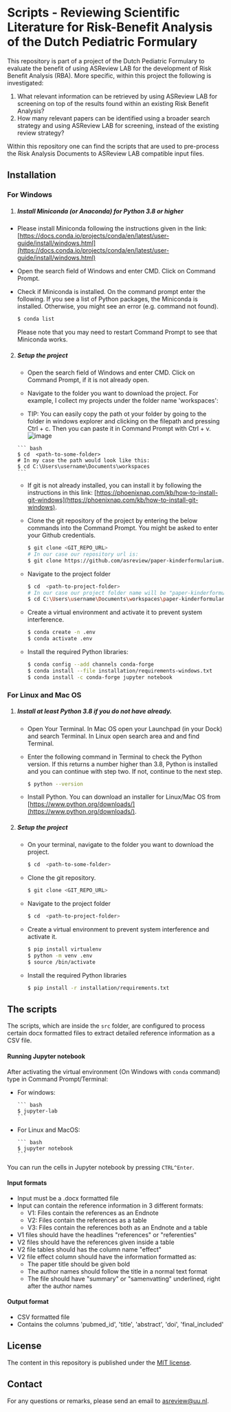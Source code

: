 # Scripts - Reviewing Scientific Literature for Risk-Benefit Analysis of the Dutch Pediatric Formulary 

This repository is part of a project of the Dutch Pediatric Formulary to evaluate
the benefit of using ASReview LAB for the development of Risk Benefit Analysis (RBA).
More specific, within this project the following is investigated:

1. What relevant information can be retrieved by using ASReview LAB for screening on top of
the results found within an existing Risk Benefit Analysis?
2. How many relevant papers can be identified using a broader search strategy and using ASReview LAB for screening, instead of the existing review strategy?

Within this repository one can find the scripts that are used to pre-process the
Risk Analysis Documents to ASReview LAB compatible input files.

## Installation

### For Windows

1. ##### Install Miniconda (or Anaconda) for Python 3.8 or higher  

  *   Please install Miniconda following the instructions given in the link: [https://docs.conda.io/projects/conda/en/latest/user-guide/install/windows.html](https://docs.conda.io/projects/conda/en/latest/user-guide/install/windows.html)

  * Open the search field of Windows and enter CMD. Click on Command Prompt.

  *   Check if Miniconda is installed. On the command prompt enter the following. If you see a list of Python packages, the Miniconda is installed. Otherwise, you might see an error (e.g. command not found).

      ``` bash
      $ conda list
      ```

      Please note that you may need to restart Command Prompt to see that Miniconda works.

2. ##### Setup the project

   *   Open the search field of Windows and enter CMD. Click on Command Prompt, if it is not already open.

   *   Navigate to the folder you want to download the project. For example, I collect my projects under the folder name 'workspaces':
     *   TIP: You can easily copy the path ot your folder by going to the folder in windows explorer and clicking on the filepath and pressing Ctrl + c. Then you can paste it in              Command Prompt with Ctrl + v.
     ![image](https://user-images.githubusercontent.com/64579032/147078737-2098241e-9588-4a2c-b5ff-9a0a75e6164c.png)
  

       ``` bash
       $ cd  <path-to-some-folder>
       # In my case the path would look like this:
       $ cd C:\Users\username\Documents\workspaces
       ```

   *   If git is not already installed, you can install it by following the instructions in this link: [https://phoenixnap.com/kb/how-to-install-git-windows](https://phoenixnap.com/kb/how-to-install-git-windows).

   *   Clone the git repository of the project by entering the below commands into the Command Prompt. You might be asked to enter your Github credentials.

       ``` bash
       $ git clone <GIT_REPO_URL>
       # In our case our repository url is:
       $ git clone https://github.com/asreview/paper-kinderformularium.git    
       ```

   *   Navigate to the project folder  

       ``` bash
       $ cd  <path-to-project-folder>  
       # In our case our project folder name will be "paper-kinderformularium"
       $ cd C:\Users\username\Documents\workspaces\paper-kinderformularium  
       ```

   *   Create a virtual environment and activate it to prevent system interference.

       ``` bash
       $ conda create -n .env
       $ conda activate .env
       ```

   *   Install the required Python libraries:

        ``` bash
        $ conda config --add channels conda-forge
        $ conda install --file installation/requirements-windows.txt
        $ conda install -c conda-forge jupyter notebook
        ```

### For Linux and Mac OS

1. ##### Install at least Python 3.8 if you do not have already.  

    *   Open Your Terminal. In Mac OS open your Launchpad (in your Dock) and search Terminal. In Linux open search area and and find Terminal.

    *   Enter the following command in Terminal to check the Python version. If this returns a number higher than 3.8, Python is installed and you can continue with step two. If not, continue to the next step.  

        ``` bash
        $ python --version
        ```

    *   Install Python. You can download an installer for Linux/Mac OS from [https://www.python.org/downloads/](https://www.python.org/downloads/).

2. ##### Setup the project

    *   On your terminal, navigate to the folder you want to download the project.

        ``` bash
        $ cd  <path-to-some-folder>
        ```

    *   Clone the git repository.

        ``` bash
        $ git clone <GIT_REPO_URL>
        ```

    *   Navigate to the project folder

        ``` bash
        $ cd  <path-to-project-folder>
        ```

    *   Create a virtual environment to prevent system interference and activate it.

        ``` bash
        $ pip install virtualenv
        $ python -m venv .env
        $ source /bin/activate
        ```

    *   Install the required Python libraries

        ``` bash
        $ pip install -r installation/requirements.txt
        ```

## The scripts

The scripts, which are inside the `src` folder, are configured to process certain docx formatted files to extract detailed reference information as a CSV file.

#### Running Jupyter notebook  

After activating the virtual environment (On Windows with `conda` command) type in Command Prompt/Terminal:

  * For windows:

        ``` bash
        $ jupyter-lab
        ```

  * For Linux and MacOS:

        ``` bash
        $ jupyter notebook  
        ```

You can run the cells in Jupyter notebook by pressing `CTRL^Enter`.

#### Input formats
- Input must be a .docx formatted file
- Input can contain the reference information in 3 different formats:
  - V1: Files contain the references as an Endnote
  - V2: Files contain the references as a table
  - V3: Files contain the references both as an Endnote and a table
- V1 files should have the headlines "references" or "referenties"
- V2 files should have the references given inside a table
- V2 file tables should has the column name "effect"
- V2 file effect column should have the information formatted as:
  - The paper title should be given bold
  - The author names should follow the title in a normal text format
  - The file should have "summary" or "samenvatting" underlined, right after the author names

#### Output format
- CSV formatted file
- Contains the columns 'pubmed_id', 'title', 'abstract', 'doi', 'final_included'

## License
The content in this repository is published under the [MIT license](https://github.com/asreview/paper-kinderformularium/blob/main/LICENSE).

## Contact
For any questions or remarks, please send an email to asreview@uu.nl.
